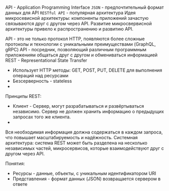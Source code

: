 API - Application Programming Interface
`JSON` - предпочтительный формат данных для API
`RESTful API` - популярная архитектура
Идея микросевисной архитектуры: компоненты приложений зачастую связываются друг с другом через API.
Развитие микросвервисной архитектуры привело к распространению и развитию API.

API - это не только протокол HTTP, появляются более сложные протоколы и технологии с уникальными преимуществами (GraphQL, gRPC)
API - посредник, позволяющий различным программным приложениям общаться друг с другом и обмениваться информацией
REST - Representational State Transfer

* Использует HTTP методы: GET, POST, PUT, DELETE для выполнения операций над ресурсами
* Безсерверность - stateless
* 
Принципы REST:
* Клиент - Сервер, могут разрабатываться и развёртываться независимо. Сервер не должен хранить информацию о предыдущих запросах того же клиента.
* 
Вся необходимая информация должна содержаться в каждом запроса, что повышает масштабируемость и надёжность.
Системная архитектура: система REST может быть разделена на несколько независимых частей, микросервисов, которые взаимодействуют друг с другом через API.

Понятия:
* Ресурсы - данные, объекты, с уникальным идентификатором URI
* Представления - формат данных (JSON) возвращается сервером в ответе

